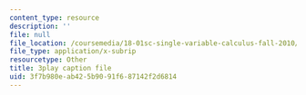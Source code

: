 ```yaml
---
content_type: resource
description: ''
file: null
file_location: /coursemedia/18-01sc-single-variable-calculus-fall-2010/3f7b980eab425b9091f687142f2d6814_4sTKcvYMNxk.vtt
file_type: application/x-subrip
resourcetype: Other
title: 3play caption file
uid: 3f7b980e-ab42-5b90-91f6-87142f2d6814
---
```

